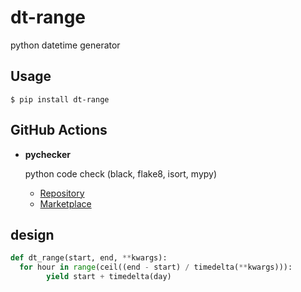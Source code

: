# dt-range

python datetime generator

## Usage

```shell
$ pip install dt-range
```

## GitHub Actions

- **pychecker**

  python code check (black, flake8, isort, mypy)
  - [Repository](https://github.com/nanato12/pychecker)
  - [Marketplace](https://github.com/marketplace/actions/pychecker)

## design

```python
def dt_range(start, end, **kwargs):
  for hour in range(ceil((end - start) / timedelta(**kwargs))):
        yield start + timedelta(day)
```
